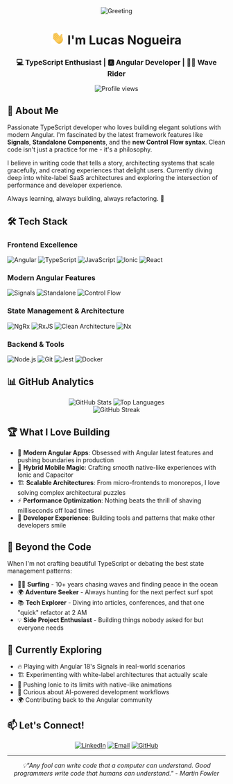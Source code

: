 <div align="center">
  <img src="https://readme-typing-svg.demolab.com/?lines=Hello+World!;Olá+Mundo!;Hola+Mundo!;Bonjour+le+Monde!;Ciao+Mondo!;こんにちは世界!&font=Fira+Code&size=32&duration=3000&pause=1000&color=58A6FF&center=true&vCenter=true&width=600&height=100" alt="Greeting" />
</div>

<h1 align="center">
  <img src="https://raw.githubusercontent.com/ABSphreak/ABSphreak/master/gifs/Hi.gif" width="30px" height="30px">
  I'm Lucas Nogueira
</h1>

<h3 align="center">💻 TypeScript Enthusiast | 🅰️ Angular Developer | 🏄‍♂️ Wave Rider</h3>

<div align="center">
  <img src="https://komarev.com/ghpvc/?username=lsnogueira&color=blueviolet&style=flat-square&label=Profile+Views" alt="Profile views" />
</div>

## 💫 About Me

Passionate TypeScript developer who loves building elegant solutions with modern Angular. I'm fascinated by the latest framework features like **Signals**, **Standalone Components**, and the **new Control Flow syntax**. Clean code isn't just a practice for me - it's a philosophy.

I believe in writing code that tells a story, architecting systems that scale gracefully, and creating experiences that delight users. Currently diving deep into white-label SaaS architectures and exploring the intersection of performance and developer experience.

Always learning, always building, always refactoring. 🚀

## 🛠️ Tech Stack

### Frontend Excellence

![Angular](https://img.shields.io/badge/Angular_15--18-DD0031?style=for-the-badge&logo=angular&logoColor=white)
![TypeScript](https://img.shields.io/badge/TypeScript-3178C6?style=for-the-badge&logo=typescript&logoColor=white)
![JavaScript](https://img.shields.io/badge/JavaScript-F7DF1E?style=for-the-badge&logo=javascript&logoColor=black)
![Ionic](https://img.shields.io/badge/Ionic-3880FF?style=for-the-badge&logo=ionic&logoColor=white)
![React](https://img.shields.io/badge/React-20232A?style=for-the-badge&logo=react&logoColor=61DAFB)

### Modern Angular Features

![Signals](https://img.shields.io/badge/Angular_Signals-4CAF50?style=for-the-badge&logo=angular&logoColor=white)
![Standalone](https://img.shields.io/badge/Standalone_Components-FF6B6B?style=for-the-badge&logo=angular&logoColor=white)
![Control Flow](https://img.shields.io/badge/New_Control_Flow-00ACC1?style=for-the-badge&logo=angular&logoColor=white)

### State Management & Architecture

![NgRx](https://img.shields.io/badge/NgRx-BA52DE?style=for-the-badge&logo=redux&logoColor=white)
![RxJS](https://img.shields.io/badge/RxJS-B7178C?style=for-the-badge&logo=reactivex&logoColor=white)
![Clean Architecture](https://img.shields.io/badge/Clean_Architecture-4285F4?style=for-the-badge)
![Nx](https://img.shields.io/badge/Nx-143055?style=for-the-badge&logo=nx&logoColor=white)

### Backend & Tools

![Node.js](https://img.shields.io/badge/Node.js-339933?style=for-the-badge&logo=node.js&logoColor=white)
![Git](https://img.shields.io/badge/Git-F05032?style=for-the-badge&logo=git&logoColor=white)
![Jest](https://img.shields.io/badge/Jest-C21325?style=for-the-badge&logo=jest&logoColor=white)
![Docker](https://img.shields.io/badge/Docker-2496ED?style=for-the-badge&logo=docker&logoColor=white)

## 📊 GitHub Analytics

<div align="center">
  <img src="https://github-readme-stats.vercel.app/api?username=lsnogueira&show_icons=true&theme=tokyonight&include_all_commits=true&count_private=true&hide_border=true" height="180" alt="GitHub Stats" />
  <img src="https://github-readme-stats.vercel.app/api/top-langs/?username=lsnogueira&layout=compact&theme=tokyonight&hide_border=true&langs_count=8" height="180" alt="Top Languages" />
</div>

<div align="center">
  <img src="https://github-readme-streak-stats.herokuapp.com/?user=lsnogueira&theme=tokyonight&hide_border=true" alt="GitHub Streak" />
</div>

## 🏆 What I Love Building

- 🚀 **Modern Angular Apps**: Obsessed with Angular latest features and pushing boundaries in production
- 📱 **Hybrid Mobile Magic**: Crafting smooth native-like experiences with Ionic and Capacitor
- 🏗️ **Scalable Architectures**: From micro-frontends to monorepos, I love solving complex architectural puzzles
- ⚡ **Performance Optimization**: Nothing beats the thrill of shaving milliseconds off load times
- 🎨 **Developer Experience**: Building tools and patterns that make other developers smile

## 🌊 Beyond the Code

When I'm not crafting beautiful TypeScript or debating the best state management patterns:

- 🏄‍♂️ **Surfing** - 10+ years chasing waves and finding peace in the ocean
- 🌍 **Adventure Seeker** - Always hunting for the next perfect surf spot
- 📚 **Tech Explorer** - Diving into articles, conferences, and that one "quick" refactor at 2 AM
- 💡 **Side Project Enthusiast** - Building things nobody asked for but everyone needs

## 🚀 Currently Exploring

- 🔥 Playing with Angular 18's Signals in real-world scenarios
- 🏗️ Experimenting with white-label architectures that actually scale
- 📱 Pushing Ionic to its limits with native-like animations
- 🤖 Curious about AI-powered development workflows
- 🌍 Contributing back to the Angular community

## 📫 Let's Connect!

<div align="center">
  
[![LinkedIn](https://img.shields.io/badge/LinkedIn-0077B5?style=for-the-badge&logo=linkedin&logoColor=white)](https://linkedin.com/in/lucassnogueira)
[![Email](https://img.shields.io/badge/Email-D14836?style=for-the-badge&logo=gmail&logoColor=white)](mailto:lucas_n4@hotmail.com)
[![GitHub](https://img.shields.io/badge/GitHub-100000?style=for-the-badge&logo=github&logoColor=white)](https://github.com/lsnogueira)

</div>

---

<div align="center">
  <i>💡"Any fool can write code that a computer can understand. Good programmers write code that humans can understand." - Martin Fowler</i>
</div>
